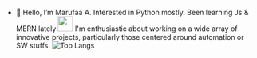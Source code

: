 - 👋 Hello, I’m Marufaa A. Interested in Python mostly. Been learning Js & MERN lately  <img src="https://media.giphy.com/media/WUlplcMpOCEmTGBtBW/giphy.gif" width="30"> I'm enthusiastic about working on a wide array of innovative projects, particularly those centered around automation or SW stuffs.
![Top Langs](https://github-readme-stats.vercel.app/api/top-langs/?username=pyDev-marufa&layout=compact)


<!---!
pyDev-marufa/pyDev-marufa is a ✨ special ✨ repository because its `README.md` (this file) appears on your GitHub profile.
You can click the Preview link to take a look at your changes.
--->

